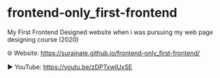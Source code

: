 # frontend-only_first-frontend
My First Frontend Designed website when i was pursuing my web page designing course (2020)

🌐 Website: https://surajnate.github.io/frontend-only_first-frontend/

▶️ YouTube: https://youtu.be/zDPTxwIUxSE